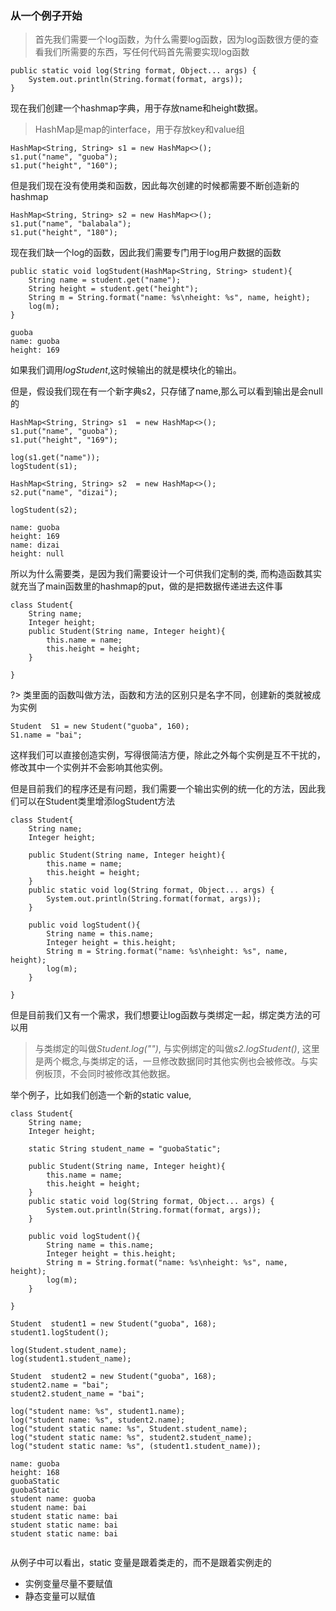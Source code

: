 ### 从一个例子开始

> 首先我们需要一个log函数，为什么需要log函数，因为log函数很方便的查看我们所需要的东西，写任何代码首先需要实现log函数

```
public static void log(String format, Object... args) {  
    System.out.println(String.format(format, args));  
}
```

现在我们创建一个hashmap字典，用于存放name和height数据。
> HashMap是map的interface，用于存放key和value组

```
HashMap<String, String> s1 = new HashMap<>();
s1.put("name", "guoba");
s1.put("height", "160");
```

但是我们现在没有使用类和函数，因此每次创建的时候都需要不断创造新的hashmap
```
HashMap<String, String> s2 = new HashMap<>();
s1.put("name", "balabala");
s1.put("height", "180");
```

现在我们缺一个log的函数，因此我们需要专门用于log用户数据的函数
```
public static void logStudent(HashMap<String, String> student){  
    String name = student.get("name");  
    String height = student.get("height");  
    String m = String.format("name: %s\nheight: %s", name, height);  
    log(m);  
}
```

```
guoba
name: guoba
height: 169

```

如果我们调用*logStudent*,这时候输出的就是模块化的输出。

但是，假设我们现在有一个新字典s2，只存储了name,那么可以看到输出是会null的
```
HashMap<String, String> s1  = new HashMap<>();  
s1.put("name", "guoba");  
s1.put("height", "169");  
  
log(s1.get("name"));  
logStudent(s1);  
  
HashMap<String, String> s2  = new HashMap<>();  
s2.put("name", "dizai");  
  
logStudent(s2);
```

```
name: guoba
height: 169
name: dizai
height: null
```

所以为什么需要类，是因为我们需要设计一个可供我们定制的类, 而构造函数其实就充当了main函数里的hashmap的put，做的是把数据传递进去这件事

```
class Student{  
    String name;  
    Integer height;  
    public Student(String name, Integer height){  
        this.name = name;  
        this.height = height;  
    }  
  
}
```

?>  类里面的函数叫做方法，函数和方法的区别只是名字不同，创建新的类就被成为实例

```
Student  S1 = new Student("guoba", 160);
S1.name = "bai";
```

这样我们可以直接创造实例，写得很简洁方便，除此之外每个实例是互不干扰的，修改其中一个实例并不会影响其他实例。

但是目前我们的程序还是有问题，我们需要一个输出实例的统一化的方法，因此我们可以在Student类里增添logStudent方法

```
class Student{  
    String name;  
    Integer height;  
  
    public Student(String name, Integer height){  
        this.name = name;  
        this.height = height;  
    }  
    public static void log(String format, Object... args) {  
        System.out.println(String.format(format, args));  
    }  
  
    public void logStudent(){  
        String name = this.name;  
        Integer height = this.height;  
        String m = String.format("name: %s\nheight: %s", name, height);  
        log(m);  
    }  
  
}
```

但是目前我们又有一个需求，我们想要让log函数与类绑定一起，绑定类方法的可以用

> 与类绑定的叫做*Student.log("")*, 与实例绑定的叫做*s2.logStudent()*, 这里是两个概念,与类绑定的话，一旦修改数据同时其他实例也会被修改。与实例板顶，不会同时被修改其他数据。

举个例子，比如我们创造一个新的static value, 

```
class Student{  
    String name;  
    Integer height;  
  
    static String student_name = "guobaStatic";  
  
    public Student(String name, Integer height){  
        this.name = name;  
        this.height = height;  
    }  
    public static void log(String format, Object... args) {  
        System.out.println(String.format(format, args));  
    }  
  
    public void logStudent(){  
        String name = this.name;  
        Integer height = this.height;  
        String m = String.format("name: %s\nheight: %s", name, height);  
        log(m);  
    }  
  
}
```

```
Student  student1 = new Student("guoba", 168);  
student1.logStudent();  
  
log(Student.student_name);  
log(student1.student_name);  
  
Student  student2 = new Student("guoba", 168);  
student2.name = "bai";  
student2.student_name = "bai";  
  
log("student name: %s", student1.name);  
log("student name: %s", student2.name);  
log("student static name: %s", Student.student_name);  
log("student static name: %s", student2.student_name);  
log("student static name: %s", (student1.student_name));
```

```
name: guoba
height: 168
guobaStatic
guobaStatic
student name: guoba
student name: bai
student static name: bai
student static name: bai
student static name: bai


```

从例子中可以看出，static 变量是跟着类走的，而不是跟着实例走的

- 实例变量尽量不要赋值
- 静态变量可以赋值


